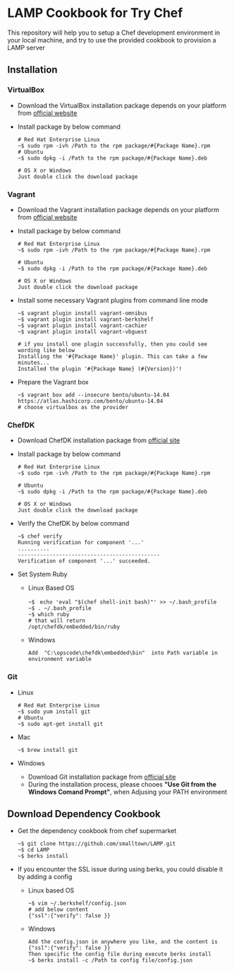 # LAMP Cookbook for Try Chef

This repository will help you to setup a Chef development environment in your local machine, and try to use the provided cookbook to provision a LAMP server

## Installation
### VirtualBox

- Download the VirtualBox installation package depends on your platform from [official website](https://www.virtualbox.org/wiki/Downloads) 

- Install package by below command

	```
	# Red Hat Enterprise Linux
	~$ sudo rpm -ivh /Path to the rpm package/#{Package Name}.rpm
	# Ubuntu
	~$ sudo dpkg -i /Path to the rpm package/#{Package Name}.deb

	# OS X or Windows
	Just double click the download package
	```
  
### Vagrant
- Download the Vagrant installation package depends on your platform from [official website](https://www.vagrantup.com/downloads.html)

- Install package by below command
	```
	# Red Hat Enterprise Linux
	~$ sudo rpm -ivh /Path to the rpm package/#{Package Name}.rpm

	# Ubuntu
	~$ sudo dpkg -i /Path to the rpm package/#{Package Name}.deb

	# OS X or Windows
	Just double click the download package
	```
	
- Install some necessary Vagrant plugins from command line mode
	```
	~$ vagrant plugin install vagrant-omnibus
	~$ vagrant plugin install vagrant-berkshelf
	~$ vagrant plugin install vagrant-cachier
	~$ vagrant plugin install vagrant-vbguest

	# if you install one plugin successfully, then you could see wording like below
	Installing the '#{Package Name}' plugin. This can take a few minutes...
	Installed the plugin '#{Package Name} (#{Version})'!
	```
	
- Prepare the Vagrant box
	```
	~$ vagrant box add --insecure bento/ubuntu-14.04 https://atlas.hashicorp.com/bento/ubuntu-14.04
	# choose virtualbox as the provider
	```
	
### ChefDK
- Download ChefDK installation package from [official site](https://downloads.chef.io/chef-dk/)

- Install package by below command
	```
	# Red Hat Enterprise Linux
	~$ sudo rpm -ivh /Path to the rpm package/#{Package Name}.rpm

	# Ubuntu
	~$ sudo dpkg -i /Path to the rpm package/#{Package Name}.deb

	# OS X or Windows
	Just double click the download package
	```
	
- Verify the ChefDK by below command
	```
	~$ chef verify
	Running verification for component '...'
	..........
	---------------------------------------------
	Verification of component '...' succeeded.
	```
	
- Set System Ruby
	- Linux Based OS
		```
		~$　echo 'eval "$(chef shell-init bash)"' >> ~/.bash_profile
		~$ . ~/.bash_profile
		~$ which ruby
		# that will return
		/opt/chefdk/embedded/bin/ruby
		```
	
	- Windows
		```
		Add  "C:\opscode\chefdk\embedded\bin"  into Path variable in environment variable
		```

### Git
- Linux
	```
	# Red Hat Enterprise Linux
	~$ sudo yum install git
	# Ubuntu
	~$ sudo apt-get install git
	```
	
- Mac
	```
	~$ brew install git
	```
	
- Windows
	- Download Git installation package from [official site](https://git-scm.com/downloads)
	- During the installation process, please chooes **"Use Git from the Windows Comand Prompt"**, when Adjusing your PATH environment

## Download Dependency Cookbook

- Get the dependency cookbook from chef supermarket

	```
	~$ git clone https://github.com/smalltown/LAMP.git
	~$ cd LAMP
	~$ berks install
	```
- If you encounter the SSL issue during using berks, you could disable it by adding a config
	- Linux based OS
	
		```
		~$ vim ~/.berkshelf/config.json
		# add below content
		{"ssl":{"verify": false }}
		```
	- Windows
	
		```
		Add the config.json in anywhere you like, and the content is {"ssl":{"verify": false }}
		Then specific the config file during execute berks install
		~$ berks install -c /Path to config file/config.json
		```

